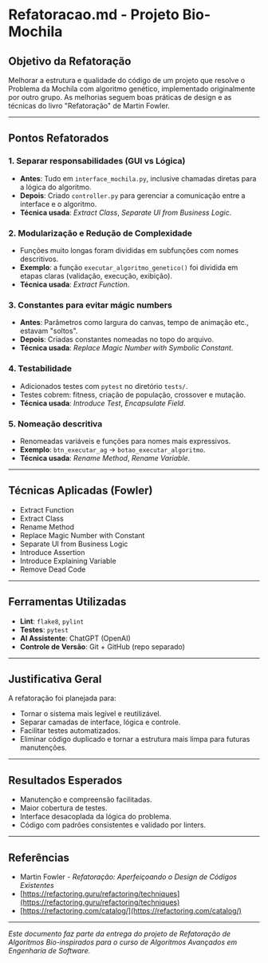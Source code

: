 # Refatoracao.md - Projeto Bio-Mochila

## Objetivo da Refatoração

Melhorar a estrutura e qualidade do código de um projeto que resolve o Problema da Mochila com algoritmo genético, implementado originalmente por outro grupo. As melhorias seguem boas práticas de design e as técnicas do livro "Refatoração" de Martin Fowler.

---

## Pontos Refatorados

### 1. **Separar responsabilidades (GUI vs Lógica)**

* **Antes**: Tudo em `interface_mochila.py`, inclusive chamadas diretas para a lógica do algoritmo.
* **Depois**: Criado `controller.py` para gerenciar a comunicação entre a interface e o algoritmo.
* **Técnica usada**: *Extract Class*, *Separate UI from Business Logic*.

### 2. **Modularização e Redução de Complexidade**

* Funções muito longas foram divididas em subfunções com nomes descritivos.
* **Exemplo**: a função `executar_algoritmo_genetico()` foi dividida em etapas claras (validação, execução, exibição).
* **Técnica usada**: *Extract Function*.

### 3. **Constantes para evitar mágic numbers**

* **Antes**: Parâmetros como largura do canvas, tempo de animação etc., estavam "soltos".
* **Depois**: Criadas constantes nomeadas no topo do arquivo.
* **Técnica usada**: *Replace Magic Number with Symbolic Constant*.

### 4. **Testabilidade**

* Adicionados testes com `pytest` no diretório `tests/`.
* Testes cobrem: fitness, criação de população, crossover e mutação.
* **Técnica usada**: *Introduce Test*, *Encapsulate Field*.

### 5. **Nomeação descritiva**

* Renomeadas variáveis e funções para nomes mais expressivos.
* **Exemplo**: `btn_executar_ag` → `botao_executar_algoritmo`.
* **Técnica usada**: *Rename Method*, *Rename Variable*.

---

## Técnicas Aplicadas (Fowler)

* Extract Function
* Extract Class
* Rename Method
* Replace Magic Number with Constant
* Separate UI from Business Logic
* Introduce Assertion
* Introduce Explaining Variable
* Remove Dead Code

---

## Ferramentas Utilizadas

* **Lint**: `flake8`, `pylint`
* **Testes**: `pytest`
* **AI Assistente**: ChatGPT (OpenAI)
* **Controle de Versão**: Git + GitHub (repo separado)

---

## Justificativa Geral

A refatoração foi planejada para:

* Tornar o sistema mais legível e reutilizável.
* Separar camadas de interface, lógica e controle.
* Facilitar testes automatizados.
* Eliminar código duplicado e tornar a estrutura mais limpa para futuras manutenções.

---

## Resultados Esperados

* Manutenção e compreensão facilitadas.
* Maior cobertura de testes.
* Interface desacoplada da lógica do problema.
* Código com padrões consistentes e validado por linters.

---

## Referências

* Martin Fowler - *Refatoração: Aperfeiçoando o Design de Códigos Existentes*
* [https://refactoring.guru/refactoring/techniques](https://refactoring.guru/refactoring/techniques)
* [https://refactoring.com/catalog/](https://refactoring.com/catalog/)

---

*Este documento faz parte da entrega do projeto de Refatoração de Algoritmos Bio-inspirados para o curso de Algoritmos Avançados em Engenharia de Software.*
